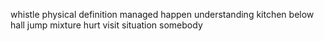 whistle physical definition managed happen understanding kitchen below hall jump mixture hurt visit situation somebody